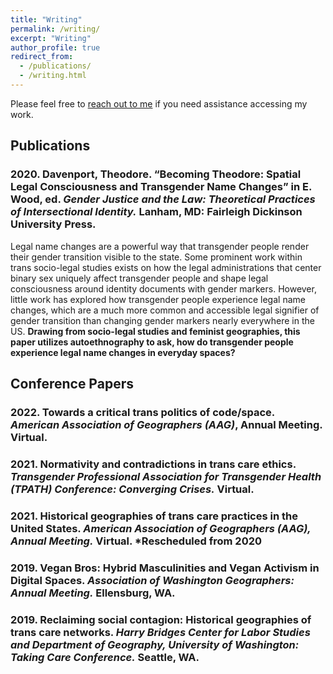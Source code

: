 ```yaml
---
title: "Writing"
permalink: /writing/
excerpt: "Writing"
author_profile: true
redirect_from:
  - /publications/
  - /writing.html
---
```

Please feel free to [reach out to me](/contact) if you need assistance accessing my work.

## Publications
### 2020. Davenport, Theodore. “Becoming Theodore: Spatial Legal Consciousness and Transgender Name Changes” in E. Wood, ed. _Gender Justice and the Law: Theoretical Practices of Intersectional Identity._ Lanham, MD: Fairleigh Dickinson University Press.
Legal name changes are a powerful way that transgender people render their gender transition visible to the state. Some prominent work within trans socio-legal studies exists on how the legal administrations that center binary sex uniquely affect transgender people and shape legal consciousness around identity documents with gender markers. However, little work has explored how transgender people experience legal name changes, which are a much more common and accessible legal signifier of gender transition than changing gender markers nearly everywhere in the US. <b>Drawing from socio-legal studies and feminist geographies, this paper utilizes autoethnography to ask, how do transgender people experience legal name changes in everyday spaces?</b>


## Conference Papers
### 2022. Towards a critical trans politics of code/space. _American Association of Geographers (AAG)_, Annual Meeting. Virtual.
### 2021. Normativity and contradictions in trans care ethics. _Transgender Professional Association for Transgender Health (TPATH) Conference: Converging Crises._ Virtual.
### 2021. Historical geographies of trans care practices in the United States. _American Association of Geographers (AAG), Annual Meeting._ Virtual. *Rescheduled from 2020
### 2019. Vegan Bros: Hybrid Masculinities and Vegan Activism in Digital Spaces. _Association of Washington Geographers: Annual Meeting._ Ellensburg, WA.
### 2019. Reclaiming social contagion: Historical geographies of trans care networks. _Harry Bridges Center for Labor Studies and Department of Geography, University of Washington: Taking Care Conference._ Seattle, WA.
